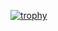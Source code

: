 
[![trophy](https://github-profile-trophy.vercel.app/?username=timothyokooboh&theme=onedark)](https://github.com/ryo-ma/github-profile-trophy)

<!-- ![Timothy's GitHub stats](https://github-readme-stats-chi-nine-79.vercel.app/api?username=timothyokooboh&theme=dark&show_icons=true&hide=issues) -->

